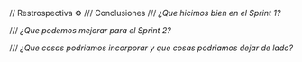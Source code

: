 // Restrospectiva ⚙️
/// Conclusiones
/// _¿Que hicimos bien en el Sprint 1?_

/// _¿Que podemos mejorar para el Sprint 2?_

/// _¿Que cosas podriamos incorporar y que cosas podriamos dejar de lado?_



